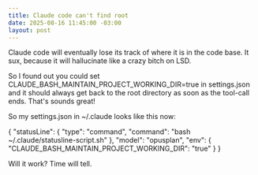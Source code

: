 ```yaml
---
title: Claude code can't find root
date: 2025-08-16 11:45:00 -03:00
layout: post
---
```


Claude code will eventually lose its track of where it is in the code base. It sux, because it will hallucinate like a crazy bitch on LSD.

So I found out you could set CLAUDE_BASH_MAINTAIN_PROJECT_WORKING_DIR=true in settings.json and it should always get back to the root directory as soon as the tool-call ends. That's sounds great!

So my settings.json in \~/.claude looks like this now:

{
  "statusLine": {
    "type": "command",
    "command": "bash ~/.claude/statusline-script.sh"
  },
  "model": "opusplan",
  "env": {
    "CLAUDE_BASH_MAINTAIN_PROJECT_WORKING_DIR": "true"
  }
}

Will it work? Time will tell.